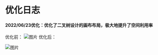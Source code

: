 # 优化日志

#### 2022/06/23优化：优化了二叉树设计的画布布局，极大地提升了空间利用率
优化前：
![图片](https://user-images.githubusercontent.com/65166118/175334600-2bb435b7-97ec-47c8-8144-074befdda8f6.png)
优化后：

![图片](https://user-images.githubusercontent.com/65166118/175334576-688fc79a-7b67-414b-9286-180286f16386.png)
